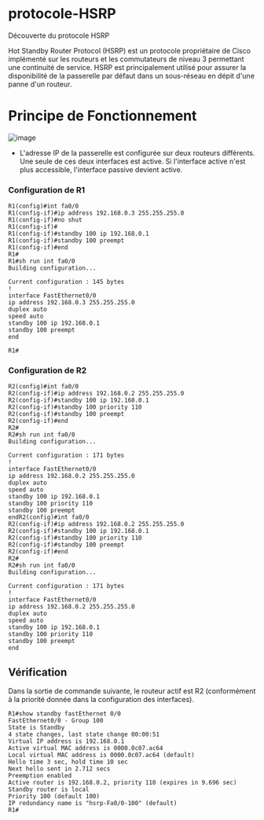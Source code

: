 # protocole-HSRP
Découverte du protocole HSRP


Hot Standby Router Protocol (HSRP) est un protocole propriétaire de Cisco implémenté sur les routeurs et les commutateurs de niveau 3 permettant une continuité de service. HSRP est principalement utilisé pour assurer la disponibilité de la passerelle par défaut dans un sous-réseau en dépit d'une panne d'un routeur.

# Principe de Fonctionnement
![image](https://user-images.githubusercontent.com/83721477/168839422-d194d263-ac80-45b6-ac99-1b6e8ac34a3b.png)
* L'adresse IP de la passerelle est configurée sur deux routeurs différents. Une seule de ces deux interfaces est active. Si l'interface active n'est plus accessible, l'interface passive devient active.

### Configuration de R1
```
R1(config)#int fa0/0
R1(config-if)#ip address 192.168.0.3 255.255.255.0
R1(config-if)#no shut
R1(config-if)#
R1(config-if)#standby 100 ip 192.168.0.1
R1(config-if)#standby 100 preempt
R1(config-if)#end
R1#
R1#sh run int fa0/0
Building configuration...

Current configuration : 145 bytes
!
interface FastEthernet0/0
ip address 192.168.0.3 255.255.255.0
duplex auto
speed auto
standby 100 ip 192.168.0.1
standby 100 preempt
end

R1#
```

### Configuration de R2
```
R2(config)#int fa0/0
R2(config-if)#ip address 192.168.0.2 255.255.255.0
R2(config-if)#standby 100 ip 192.168.0.1
R2(config-if)#standby 100 priority 110
R2(config-if)#standby 100 preempt
R2(config-if)#end
R2#
R2#sh run int fa0/0
Building configuration...

Current configuration : 171 bytes
!
interface FastEthernet0/0
ip address 192.168.0.2 255.255.255.0
duplex auto
speed auto
standby 100 ip 192.168.0.1
standby 100 priority 110
standby 100 preempt
endR2(config)#int fa0/0
R2(config-if)#ip address 192.168.0.2 255.255.255.0
R2(config-if)#standby 100 ip 192.168.0.1
R2(config-if)#standby 100 priority 110
R2(config-if)#standby 100 preempt
R2(config-if)#end
R2#
R2#sh run int fa0/0
Building configuration...

Current configuration : 171 bytes
!
interface FastEthernet0/0
ip address 192.168.0.2 255.255.255.0
duplex auto
speed auto
standby 100 ip 192.168.0.1
standby 100 priority 110
standby 100 preempt
end
```

## Vérification
Dans la sortie de commande suivante, le routeur actif est R2 (conformément à la priorité donnée dans la configuration des interfaces).
```
R1#show standby fastEthernet 0/0
FastEthernet0/0 - Group 100
State is Standby
4 state changes, last state change 00:00:51
Virtual IP address is 192.168.0.1
Active virtual MAC address is 0000.0c07.ac64
Local virtual MAC address is 0000.0c07.ac64 (default)
Hello time 3 sec, hold time 10 sec
Next hello sent in 2.712 secs
Preemption enabled
Active router is 192.168.0.2, priority 110 (expires in 9.696 sec)
Standby router is local
Priority 100 (default 100)
IP redundancy name is "hsrp-Fa0/0-100" (default)
R1#
```
